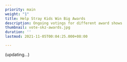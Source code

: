 ```yaml
---
priority: main
weight: "1"
title: Help Stray Kids Win Big Awards
description: Ongoing votings for different award shows
thumbnail: vote-skz-awards.jpg
duration: ''
lastmod: 2021-11-05T00:04:25.000+08:00

---
```

(updating...)